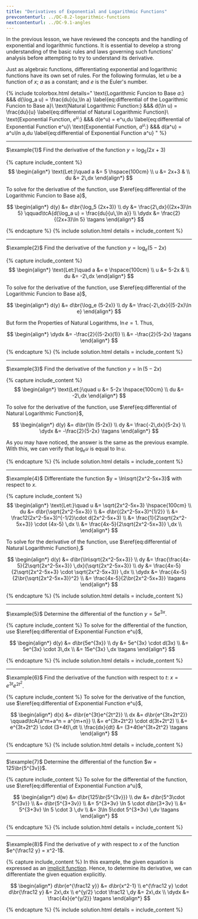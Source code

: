 ```yaml
---
title: "Derivatives of Exponential and Logarithmic Functions"
prevcontenturl: ../DC-8.2-logarithmic-functions
nextcontenturl: ../DC-9.1-angles
---
```





In the previous lesson, we have reviewed the concepts and the handling of exponential and logarithmic functions. It is essential to develop a strong understanding of the basic rules and laws governing such functions' analysis before attempting to try to understand its derivative.



Just as algebraic functions, differentiating exponential and logarithmic functions have its own set of rules. For the following formulas, let $u$ be a function of $x$; $a$ as a constant; and $e$ is the Euler's number.


{% include tcolorbox.html
    details="
	\text{Logarithmic Funcion to Base $a$:} &&& d(\log_a u) = \frac{du}{u\,\ln a} 
		\label{eq:differential of the Logarithmic Funcion to Base a}\\
	\text{Natural Logarithmic Function:} &&& d(\ln u) = \frac{du}{u}
		\label{eq:differential of Natural Logarithmic Function}\\
	\text{Exponential Function, $e^u$:} &&& d(e^u) = e^u\,du 
		\label{eq:differential of Exponential Function e^u}\\
	\text{Exponential Function, $a^u$:} &&& d(a^u) = a^u\ln a\,du 
		\label{eq:differential of Exponential Function a^u}
    "
%}


---
$\example{1}$
Find the derivative of the function $y = \log_5 (2x+3)$

{% capture include_content %}
$$
\begin{align*}
	\text{Let:}\quad a &= 5  \hspace{100cm} \\
	u &= 2x+3 & \\
	du &= 2\,dx
\end{align*}
$$

To solve for the derivative of the function, use $\eref{eq:differential of the Logarithmic Funcion to Base a}$,

$$
\begin{align*}
	d(y) &= d\br{\log_5 (2x+3)} \\
	dy &= \frac{2\,dx}{(2x+3)\ln 5} \qquad\tcA{d(\log_a u) = \frac{du}{u\,\ln a}} \\
	\dydx &= \frac{2}{(2x+3)\ln 5}	\tagans
\end{align*}
$$

{% endcapture %}
{% include solution.html details = include_content %}




---
$\example{2}$
Find the derivative of the function $y = \log_e (5-2x)$

{% capture include_content %}
$$
\begin{align*}
	\text{Let:}\quad a &= e \hspace{100cm} \\
	u &= 5-2x & \\
	du &= -2\,dx
\end{align*}
$$

To solve for the derivative of the function, use $\eref{eq:differential of the Logarithmic Funcion to Base a}$,

$$
\begin{align*}
	d(y) &= d\br{\log_e (5-2x)} \\
	dy &= \frac{-2\,dx}{(5-2x)\ln e}
\end{align*}
$$

But form the Properties of Natural Logarithms, $\ln e = 1$. Thus,

$$
\begin{align*}
	\dydx &= -\frac{2}{(5-2x)(1)} \\
	&= -\frac{2}{5-2x}	\tagans
\end{align*}
$$

{% endcapture %}
{% include solution.html details = include_content %}








---
$\example{3}$
Find the derivative of the function $y = \ln (5-2x)$

{% capture include_content %}
$$
\begin{align*}
	\text{Let:}\quad u &= 5-2x \hspace{100cm} \\
	du &= -2\,dx
\end{align*}
$$

To solve for the derivative of the function, use $\eref{eq:differential of Natural Logarithmic Function}$,

$$
\begin{align*}
	d(y) &= d\br{\ln (5-2x)} \\
	dy &= \frac{-2\,dx}{5-2x} \\
	\dydx &= -\frac{2}{5-2x}	\tagans
\end{align*}
$$


As you may have noticed, the answer is the same as the previous example. With this, we can verify that $\log_e u$ is equal to $\ln u$.

{% endcapture %}
{% include solution.html details = include_content %}










---
$\example{4}$ 
Differentiate the function $y = \ln\sqrt{2x^2-5x+3}$ with respect to $x$.

{% capture include_content %}
$$
\begin{align*}
	\text{Let:}\quad u &= \sqrt{2x^2-5x+3} \hspace{100cm} \\
	du &= d\br{\sqrt{2x^2-5x+3}} \\
	&= d\br{(2x^2-5x+3)^{1/2}} \\
	&= \frac12(2x^2-5x+3)^{-1/2}\cdot d(2x^2-5x+3) \\
	&= \frac{1}{2\sqrt{2x^2-5x+3}} \cdot (4x-5) \,dx \\
	&= \frac{4x-5}{2\sqrt{2x^2-5x+3}} \,dx \\
\end{align*}
$$


To solve for the derivative of the function, use $\eref{eq:differential of Natural Logarithmic Function},$

$$
\begin{align*}
	d(y) &= d\br{\ln\sqrt{2x^2-5x+3}} \\
	dy &= \frac{\frac{4x-5}{2\sqrt{2x^2-5x+3}} \,dx}{\sqrt{2x^2-5x+3}} \\
	dy &= \frac{4x-5}{2\sqrt{2x^2-5x+3} \cdot \sqrt{2x^2-5x+3}} \,dx \\
	\dydx &= \frac{4x-5}{2\br{\sqrt{2x^2-5x+3}}^2} \\
	&= \frac{4x-5}{2\br{2x^2-5x+3}} 	\tagans
\end{align*}
$$

{% endcapture %}
{% include solution.html details = include_content %}







---
$\example{5}$ 
Determine the differential of the function $y = 5e^{3x}$.

{% capture include_content %}
To solve for the differential of the function, use $\eref{eq:differential of Exponential Function e^u}$,

$$
\begin{align*}
	d(y) &= d\br{5e^{3x}} \\
	dy &= 5e^{3x} \cdot d(3x) \\
	&= 5e^{3x} \cdot 3\,dx \\
	&= 15e^{3x} \,dx	\tagans
\end{align*}
$$

{% endcapture %}
{% include solution.html details = include_content %}







---
$\example{6}$ 
Find the derivative of the function with respect to $t$: $x = e^{3t}e^{2t^2}$.

{% capture include_content %}
To solve for the derivative of the function, use $\eref{eq:differential of Exponential Function e^u}$,

$$
\begin{align*}
	d(x) &= d\br{e^{3t}e^{2t^2}} \\
	dx &= d\br{e^{3t+2t^2}} \qquad\tcA{a^m+a^n = a^{m+n}} \\
	&= e^{3t+2t^2} \cdot d(3t+2t^2) \\
	&= e^{3t+2t^2} \cdot (3+4t)\,dt \\
	\frac{dx}{dt} &= (3+4t)e^{3t+2t^2}	\tagans
\end{align*}
$$

{% endcapture %}
{% include solution.html details = include_content %}









---
$\example{7}$ 
Determine the differential of the function $w = 125\br{5^{3v}}$.

{% capture include_content %}
To solve for the differential of the function, use $\eref{eq:differential of Exponential Function a^u}$,

$$
\begin{align*}
	d(w) &= d\br{125\br{5^{3v}}} \\
	dw &= d\br{5^3\cdot 5^{3v}} \\
	&= d\br{5^{3+3v}} \\
	&= 5^{3+3v} \ln 5 \cdot d\br{3+3v} \\
	&= 5^{3+3v} \ln 5 \cdot 3 \,dv \\
	&= 3\ln 5\cdot 5^{3+3v} \,dv 		\tagans
\end{align*}
$$

{% endcapture %}
{% include solution.html details = include_content %}








<!-- ---
$\example{}$
$\ln{y} = 8x+3$ -->



---
$\example{8}$ 
Find the derivative of $y$ with respect to $x$ of the function
$e^{\frac12 y} = x^2-1$.

{% capture include_content %}
In this example, the given equation is expressed as an [implicit function](../DC-4.4-implicit-differentiation). Hence, to determine its derivative, we can differentiate the given equation explicitly.
 <!-- with respect to $x$. -->
$$
\begin{align*}
	d\br{e^{\frac12 y}} &= d\br{x^2-1} \\
	e^{\frac12 y} \cdot d\br{\frac12 y} &= 2x\,dx \\
	e^{y/2} \cdot \frac12 \,dy &= 2x\,dx \\
	\dydx &= \frac{4x}{e^{y/2}}		\tagans
\end{align*}
$$

{% endcapture %}
{% include solution.html details = include_content %}